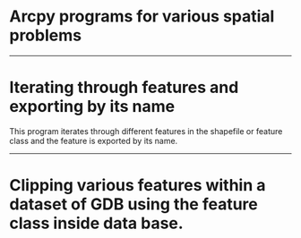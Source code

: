 # Arcpy programs for various spatial problems

-----------------------------------------------------------------------------

# Iterating through features and exporting by its name 

This program iterates through different features in the shapefile or feature class and the feature is exported by its name. 

-----------------------------------------------------------------------------------------------------------------------

# Clipping various features within a dataset of GDB using the feature class inside data base.

